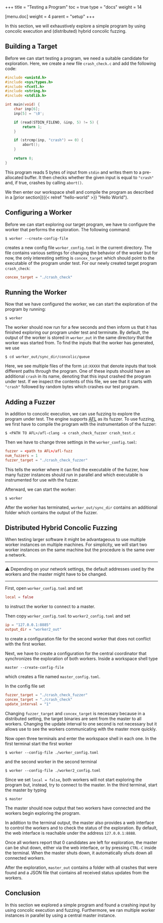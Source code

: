 +++
title = "Testing a Program"
toc = true
type = "docs"
weight = 14

[menu.doc]
weight = 4
parent = "setup"
+++

In this section, we will exhaustively explore a simple program by using concolic execution and (distributed) hybrid concolic fuzzing.

## Building a Target

Before we can start testing a program, we need a suitable candidate for exploration. Here, we create a new file `crash_check.c` and add the following code:

```c
#include <unistd.h>
#include <sys/types.h>
#include <fcntl.h>
#include <string.h>
#include <stdlib.h>

int main(void) {
    char inp[6];
    inp[5] = '\0';

    if (read(STDIN_FILENO, &inp, 5) != 5) {
        return 1;
    }

    if (strcmp(inp, "crash") == 0) {
        abort();
    }
    
    return 0;
}
```
This program reads 5 bytes of input from `stdin` and writes them to a pre-allocated buffer. It then checks whether the given input is equal to `"crash"` and, if true, crashes by calling `abort()`.

We then enter our workspace shell and compile the program as described in a [prior section]({{< relref "hello-world" >}} "Hello World").

## Configuring a Worker
Before we can start exploring our target program, we have to configure the worker that performs the exploration. The following command: 

```console
$ worker --create-config-file
```

creates a new config file `worker_config.toml` in the current directory. The file contains various settings for changing the behavior of the worker but for now, the only interesting setting is `concex_target` which should point to the executable of the program under test. For our newly created target program `crash_check`:

```toml
concex_target = "./crash_check"
```

## Running the Worker
Now that we have configured the worker, we can start the exploration of the program by running:

```console
$ worker
```

The worker should now run for a few seconds and then inform us that it has finished exploring our program under test and terminate. By default, the output of the worker is stored in `worker_out` in the same directory that the worker was started from. To find the inputs that the worker has generated, we use

```console
$ cd worker_out/sync_dir/concolic/queue
```

Here, we see multiple files of the form `id:XXXXX` that denote inputs that took different paths through the program. One of these inputs should have an additional `crash` in its name, denoting that this input crashed the program under test. If we inspect the contents of this file, we see that it starts with `"crash"` followed by random bytes which crashes our test program.

## Adding a Fuzzer
In addition to concolic execution, we can use fuzzing to explore the program under test. The engine supports [AFL](https://github.com/google/AFL) as its fuzzer. To use fuzzing, we first have to compile the program with the instrumentation of the fuzzer:

```console
$ <PATH TO AFL>/afl-clang -o crash_check_fuzzer crash_test.c
```

Then we have to change three settings in the `worker_config.toml`:

```toml
fuzzer = <path to AFL>/afl-fuzz
num_fuzzers = 1
fuzzer_target = "./crash_check_fuzzer"
```

This tells the worker where it can find the executable of the fuzzer, how many fuzzer instances should run in parallel and which executable is instrumented for use with the fuzzer.

Afterward, we can start the worker:

```console
$ worker
```

After the worker has terminated, `worker_out/sync_dir` contains an additional folder which contains the output of the fuzzer.

## Distributed Hybrid Concolic Fuzzing
When testing larger software it might be advantageous to use multiple worker instances on multiple machines. For simplicity, we will start two worker instances on the same machine but the procedure is the same over a network.

---

:warning: Depending on your network settings, the default addresses used by the workers and the master might have to be changed.

---


First, open `worker_config.toml` and set

```toml
local = false
```

to instruct the worker to connect to a master.

Then copy `worker_config.toml` to `worker2_config.toml` and set

```toml
ip = "127.0.0.1:8885"
output_dir = "worker2_out"
```

to create a configuration file for the second worker that does not conflict with the first worker.


Next, we have to create a configuration for the central coordinator that synchronizes the exploration of both workers. Inside a workspace shell type

```console
master --create-config-file
```

which creates a file named `master_config.toml`.

In the config file set

```toml
fuzzer_target = "./crash_check_fuzzer"
concex_target = "./crash_check"
update_interval = "1"
```

Changing `fuzzer_target` and `concex_target` is necessary because in a distributed setting, the target binaries are sent from the master to all workers. Changing the update interval to one second is not necessary but it allows use to see the workers communicating with the master more quickly.

Now open three terminals and enter the workspace shell in each one. In the first terminal start the first worker

```console
$ worker --config-file ./worker_config.toml
```

and the second worker in the second terminal

```console
$ worker --config-file ./worker2_config.toml
```

Since we set `local = false`, both workers will not start exploring the program but, instead, try to connect to the master. 
In the third terminal, start the master by typing

```console
$ master
```

The master should now output that two workers have connected and the workers begin exploring the program.

In addition to the terminal output, the master also provides a web interface to control the workers and to check the status of the exploration. By default, the web interface is reachable under the address `127.0.0.1:8888`.

Once all workers report that 0 candidates are left for exploration, the master can be shut down, either via the web interface, or by pressing `CTRL-C` inside the terminal. When the master shuts down, it automatically shuts down all connected workers.

After the exploration, `master_out` contains a folder with all crashes that were found and a JSON file that contains all received status updates from the workers.

## Conclusion
In this section we explored a simple program and found a crashing input by using concolic execution and fuzzing. Furthermore, we ran multiple worker instances in parallel by using a central master instance.

<!---
To do so, start three terminal instances and enter the workspace shell in each terminal instance. Navigate to the directory that contains the `worker_config.toml` that we used before and make two copies named `worker1_config.toml` and `worker2_config.toml`.

The interesting settings are:
```toml
master_ip = "127.0.0.1:8887"
ip = "127.0.0.1:8886"
output_dir = "worker_out"
local = "true"
```

test

The last step before exploring the program is to inform the concolic executor from where the symbolic input comes, in our case `stdin`. The worker created a second file `format.json` that is used to configure the symbolic input.

Finally, we need a way to tell our concolic executor that we expect to read symbolic input from `stdin`. This is done by providing a JSON file that contains the expected format for the executor. Thus, we create another file `format.json` with the following content:
```json
{
    "rootfs": "./rootfs",
    "files": {},
    "vars": {},
    "argv": ["crash_check"],
    "stdin": "{10}"
}
```
Currently, the only important line for us is `"stdin": "{10}"`. This denotes that we want to use 10 bytes of symbolic input that should be read from `stdin`.

## Concolic Execution
-->

